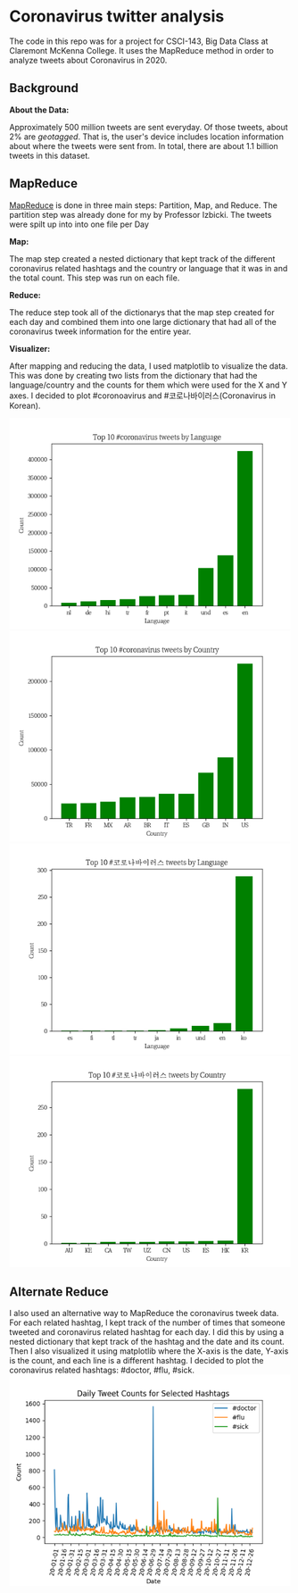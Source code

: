 # Coronavirus twitter analysis

The code in this repo was for a project for CSCI-143, Big Data Class at Claremont McKenna College. It uses the MapReduce method in order to analyze tweets about Coronavirus in 2020. 

## Background

**About the Data:**

Approximately 500 million tweets are sent everyday.
Of those tweets, about 2% are *geotagged*.
That is, the user's device includes location information about where the tweets were sent from.
In total, there are about 1.1 billion tweets in this dataset.


## MapReduce

[MapReduce](https://en.wikipedia.org/wiki/MapReduce) is done in three main steps: Partition, Map, and Reduce. The partition step was already done for my by Professor Izbicki. The tweets were spilt up into into one file per Day

**Map:**

The map step created a nested dictionary that kept track of the different coronavirus related hashtags and the country or language that it was in and the total count. This step was run on each file.

**Reduce:**

The reduce step took all of the dictionarys that the map step created for each day and combined them into one large dictionary that had all of the coronavirus tweek information for the entire year.

**Visualizer:**

After mapping and reducing the data, I used matplotlib to visualize the data. This was done by creating two lists from the dictionary that had the language/country and the counts for them which were used for the X and Y axes. I decided to plot #coronoavirus and #코로나바이러스(Coronavirus in Korean).

<img src=src/corona_language.png>
<img src=src/corona_country.png>
<img src=src/korean_language.png>
<img src=src/korean_country.png>

## Alternate Reduce

I also used an alternative way to MapReduce the coronavirus tweek data. For each related hashtag, I kept track of the number of times that someone tweeted and coronavirus related hashtag for each day. I did this by using a nested dictionary that kept track of the hashtag and the date and its count. Then I also visualized it using matplotlib where the X-axis is the date, Y-axis is the count, and each line is a different hashtag. I decided to plot the coronavirus related hashtags: #doctor, #flu, #sick.
<img src=src/alt_reduce.png>
